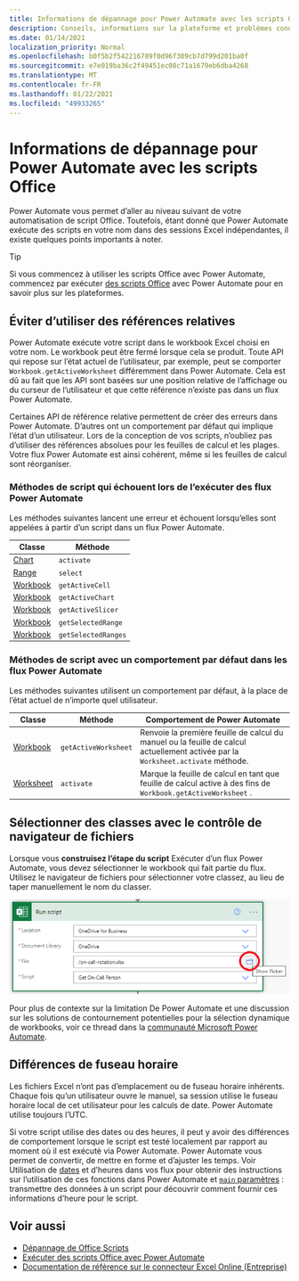 ```yaml
---
title: Informations de dépannage pour Power Automate avec les scripts Office
description: Conseils, informations sur la plateforme et problèmes connus avec l’intégration entre Office Scripts et Power Automate.
ms.date: 01/14/2021
localization_priority: Normal
ms.openlocfilehash: b0f5b2f542216789f0d96f309cb7d799d201ba0f
ms.sourcegitcommit: e7e019ba36c2f49451ec08c71a1679eb6dba4268
ms.translationtype: MT
ms.contentlocale: fr-FR
ms.lasthandoff: 01/22/2021
ms.locfileid: "49933265"
---
```

# <a name="troubleshooting-information-for-power-automate-with-office-scripts"></a>Informations de dépannage pour Power Automate avec les scripts Office

Power Automate vous permet d’aller au niveau suivant de votre automatisation de script Office. Toutefois, étant donné que Power Automate exécute des scripts en votre nom dans des sessions Excel indépendantes, il existe quelques points importants à noter.

> [!TIP]
> Si vous commencez à utiliser les scripts Office avec Power Automate, commencez par exécuter [des scripts Office](../develop/power-automate-integration.md) avec Power Automate pour en savoir plus sur les plateformes.

## <a name="avoid-using-relative-references"></a>Éviter d’utiliser des références relatives

Power Automate exécute votre script dans le workbook Excel choisi en votre nom. Le workbook peut être fermé lorsque cela se produit. Toute API qui repose sur l’état actuel de l’utilisateur, par exemple, peut se comporter `Workbook.getActiveWorksheet` différemment dans Power Automate. Cela est dû au fait que les API sont basées sur une position relative de l’affichage ou du curseur de l’utilisateur et que cette référence n’existe pas dans un flux Power Automate.

Certaines API de référence relative permettent de créer des erreurs dans Power Automate. D’autres ont un comportement par défaut qui implique l’état d’un utilisateur. Lors de la conception de vos scripts, n’oubliez pas d’utiliser des références absolues pour les feuilles de calcul et les plages. Votre flux Power Automate est ainsi cohérent, même si les feuilles de calcul sont réorganiser.

### <a name="script-methods-that-fail-when-run-power-automate-flows"></a>Méthodes de script qui échouent lors de l’exécuter des flux Power Automate

Les méthodes suivantes lancent une erreur et échouent lorsqu’elles sont appelées à partir d’un script dans un flux Power Automate.

| Classe | Méthode |
|--|--|
| [Chart](/javascript/api/office-scripts/excelscript/excelscript.chart) | `activate` |
| [Range](/javascript/api/office-scripts/excelscript/excelscript.range) | `select` |
| [Workbook](/javascript/api/office-scripts/excelscript/excelscript.workbook) | `getActiveCell` |
| [Workbook](/javascript/api/office-scripts/excelscript/excelscript.workbook) | `getActiveChart` |
| [Workbook](/javascript/api/office-scripts/excelscript/excelscript.workbook) | `getActiveSlicer` |
| [Workbook](/javascript/api/office-scripts/excelscript/excelscript.workbook) | `getSelectedRange` |
| [Workbook](/javascript/api/office-scripts/excelscript/excelscript.workbook) | `getSelectedRanges` |

### <a name="script-methods-with-a-default-behavior-in-power-automate-flows"></a>Méthodes de script avec un comportement par défaut dans les flux Power Automate

Les méthodes suivantes utilisent un comportement par défaut, à la place de l’état actuel de n’importe quel utilisateur.

| Classe | Méthode | Comportement de Power Automate |
|--|--|--|
| [Workbook](/javascript/api/office-scripts/excelscript/excelscript.workbook) | `getActiveWorksheet` | Renvoie la première feuille de calcul du manuel ou la feuille de calcul actuellement activée par la `Worksheet.activate` méthode. |
| [Worksheet](/javascript/api/office-scripts/excelscript/excelscript.worksheet) | `activate` | Marque la feuille de calcul en tant que feuille de calcul active à des fins de `Workbook.getActiveWorksheet` . |

## <a name="select-workbooks-with-the-file-browser-control"></a>Sélectionner des classes avec le contrôle de navigateur de fichiers

Lorsque vous **construisez l’étape du script** Exécuter d’un flux Power Automate, vous devez sélectionner le workbook qui fait partie du flux. Utilisez le navigateur de fichiers pour sélectionner votre classez, au lieu de taper manuellement le nom du classer.

![Option du navigateur de fichiers lors de la création d’une action « Exécuter un script » dans Power Automate](../images/power-automate-file-browser.png)

Pour plus de contexte sur la limitation De Power Automate et une discussion sur les solutions de contournement potentielles pour la sélection dynamique de workbooks, voir ce thread dans la [communauté Microsoft Power Automate](https://powerusers.microsoft.com/t5/Power-Automate-Ideas/Allow-for-dynamic-quot-file-quot-value-for-excel-quot-get-a-row/idi-p/103091#).

## <a name="time-zone-differences"></a>Différences de fuseau horaire

Les fichiers Excel n’ont pas d’emplacement ou de fuseau horaire inhérents. Chaque fois qu’un utilisateur ouvre le manuel, sa session utilise le fuseau horaire local de cet utilisateur pour les calculs de date. Power Automate utilise toujours l’UTC.

Si votre script utilise des dates ou des heures, il peut y avoir des différences de comportement lorsque le script est testé localement par rapport au moment où il est exécuté via Power Automate. Power Automate vous permet de convertir, de mettre en forme et d’ajuster les temps. Voir Utilisation de [dates](https://flow.microsoft.com/blog/working-with-dates-and-times/) et d’heures dans vos flux pour obtenir des instructions sur l’utilisation de ces fonctions dans Power Automate et [ `main` paramètres](../develop/power-automate-integration.md#main-parameters-passing-data-to-a-script) : transmettre des données à un script pour découvrir comment fournir ces informations d’heure pour le script.

## <a name="see-also"></a>Voir aussi

- [Dépannage de Office Scripts](troubleshooting.md)
- [Exécuter des scripts Office avec Power Automate](../develop/power-automate-integration.md)
- [Documentation de référence sur le connecteur Excel Online (Entreprise)](/connectors/excelonlinebusiness/)
